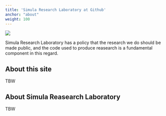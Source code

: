 ```yaml
---
title: 'Simula Research Laboratory at Github'
anchor: "about"
weight: 100
---
```


![](simula_main_rgb.png)

Simula Research Laboratory has a policy that the research we do should
be made public, and the code used to produce reasearch is a
fundamental component in this regard.


## About this site

TBW

## About Simula Reasearch Laboratory

TBW

